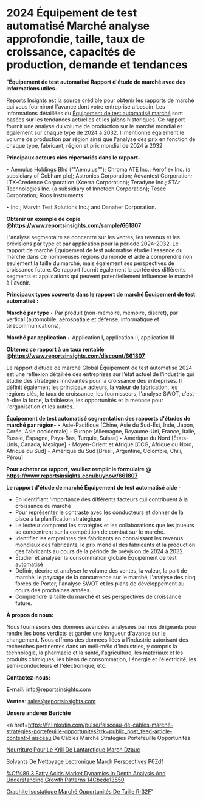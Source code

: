 # 2024 Équipement de test automatisé Marché analyse approfondie, taille, taux de croissance, capacités de production, demande et tendances

"<strong>Équipement de test automatisé Rapport d'étude de marché avec des informations utiles-</strong>

Reports Insights est la source crédible pour obtenir les rapports de marché qui vous fourniront l'avance dont votre entreprise a besoin. Les informations détaillées du <a href=https://www.reportsinsights.com/sample/661807>Équipement de test automatisé marché</a> sont basées sur les tendances actuelles et les jalons historiques. Ce rapport fournit une analyse du volume de production sur le marché mondial et également sur chaque type de 2024 à 2032. Il mentionne également le volume de production par région ainsi que l'analyse des prix en fonction de chaque type, fabricant, région et prix mondial de 2024 à 2032.

<b>Principaux acteurs clés répertoriés dans le rapport-</b>

‣ Aemulus Holdings Bhd (""Aemulus""); Chroma ATE Inc.; Aeroflex Inc. (a subsidiary of Cobham plc); Astronics Corporation; Advantest Corporation; LTX-Credence Corporation (Xcerra Corporation); Teradyne Inc.; STAr Technologies Inc. (a subsidiary of Innotech Corporation); Tesec Corporation; Roos Instruments

‣ Inc.; Marvin Test Solutions Inc.; and Danaher Corporation.

<strong><b>Obtenir un exemple de copie @</b></strong><a href=https://www.reportsinsights.com/sample/661807><strong><b>https://www.reportsinsights.com/sample/661807</b></strong></a>

L'analyse segmentaire se concentre sur les ventes, les revenus et les prévisions par type et par application pour la période 2024-2032. Le rapport de marché Équipement de test automatisé étudie l'essence du marché dans de nombreuses régions du monde et aide à comprendre non seulement la taille du marché, mais également ses perspectives de croissance future. Ce rapport fournit également la portée des différents segments et applications qui peuvent potentiellement influencer le marché à l'avenir.

<strong>Principaux types couverts dans le rapport de marché Équipement de test automatisé :</strong>

<strong>Marché par type </strong>
‣ Par produit (non-mémoire, mémoire, discret), par vertical (automobile, aérospatiale et défense, informatique et télécommunications),

<strong>Marché par application </strong>
‣ Application I, application II, application III

<strong><b>Obtenez ce rapport à un taux rentable @</b></strong><a href=https://www.reportsinsights.com/discount/661807><strong><b>https://www.reportsinsights.com/discount/661807</b></strong></a>

Le rapport d’étude de marché Global Équipement de test automatisé 2024 est une réflexion détaillée des entreprises sur l’état actuel de l’industrie qui étudie des stratégies innovantes pour la croissance des entreprises. Il définit également les principaux acteurs, la valeur de fabrication, les régions clés, le taux de croissance, les fournisseurs, l'analyse SWOT, c'est-à-dire la force, la faiblesse, les opportunités et la menace pour l'organisation et les autres.

<strong>Équipement de test automatisé segmentation des rapports d'études de marché par région-</strong>
‣ Asie-Pacifique [Chine, Asie du Sud-Est, Inde, Japon, Corée, Asie occidentale]
‣ Europe [Allemagne, Royaume-Uni, France, Italie, Russie, Espagne, Pays-Bas, Turquie, Suisse]
‣ Amérique du Nord [États-Unis, Canada, Mexique]
‣ Moyen-Orient et Afrique [CCG, Afrique du Nord, Afrique du Sud]
‣ Amérique du Sud [Brésil, Argentine, Colombie, Chili, Pérou]

<strong>Pour acheter ce rapport, veuillez remplir le formulaire @   <a href=https://www.reportsinsights.com/buynow/661807>https://www.reportsinsights.com/buynow/661807</a></strong>

<strong>Le rapport d'étude de marché Équipement de test automatisé aide -</strong>
<ul>
  <li>En identifiant 'importance des différents facteurs qui contribuent à la croissance du marché</li>
  <li>Pour représenter le contraste avec les conducteurs et donner de la place à la planification stratégique</li>
  <li>Le lecteur comprend les stratégies et les collaborations que les joueurs se concentrent sur la compétition de combat sur le marché.</li>
  <li>Identifier les empreintes des fabricants en connaissant les revenus mondiaux des fabricants, le prix mondial des fabricants et la production des fabricants au cours de la période de prévision de 2024 à 2032.</li>
  <li>Étudier et analyser la consommation globale Équipement de test automatisé</li>
  <li>Définir, décrire et analyser le volume des ventes, la valeur, la part de marché, le paysage de la concurrence sur le marché, l'analyse des cinq forces de Porter, l'analyse SWOT et les plans de développement au cours des prochaines années.</li>
  <li>Comprendre la taille du marché et ses perspectives de croissance future.</li>
</ul>
<strong>À propos de nous:</strong>

Nous fournissons des données avancées analysées par nos dirigeants pour rendre les bons verdicts et garder une longueur d'avance sur le changement. Nous offrons des données liées à l'industrie autorisant des recherches pertinentes dans un méli-mélo d'industries, y compris la technologie, la pharmacie et la santé, l'agriculture, les matériaux et les produits chimiques, les biens de consommation, l'énergie et l'électricité, les semi-conducteurs et l'électronique, etc.

<strong>Contactez-nous:</strong>

<strong>E-mail:</strong> <a href=mailto:info@reportsinsights.com>info@reportsinsights.com</a>

<strong>Ventes</strong>: <a href=mailto:sales@reportsinsights.com>sales@reportsinsights.com</a>

<strong>Unsere anderen Berichte</strong>

<a href=https://fr.linkedin.com/pulse/faisceau-de-câbles-marché-stratégies-portefeuille-opportunités?trk=public_post_feed-article-content>Faisceau De Câbles Marché Stratégies Portefeuille Opportunités</a>

<a href=https://www.linkedin.com/pulse/nourriture-pour-le-krill-de-lantarctique-march%C3%A9-dzauc/>Nourriture Pour Le Krill De Lantarctique March Dzauc</a>

<a href=https://www.linkedin.com/pulse/solvants-de-nettoyage-%C3%A9lectronique-march%C3%A9-perspectives-p6zdf/>Solvants De Nettoyage Lectronique March Perspectives P6Zdf</a>

<a href=https://medium.com/@g65914336/%CF%89-3-fatty-acids-market-dynamics-in-depth-analysis-and-understanding-growth-patterns-14cbede13550>%Cf%89 3 Fatty Acids Market Dynamics In Depth Analysis And Understanding Growth Patterns 14Cbede13550</a>

<a href=https://fr.linkedin.com/pulse/graphite-isostatique-marché-opportunités-de-taille-rr32f/>Graphite Isostatique Marché Opportunités De Taille Rr32F</a>"
